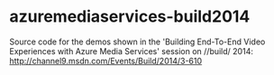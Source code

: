 azuremediaservices-build2014
============================

Source code for the demos shown in the 'Building End-To-End Video Experiences with Azure Media Services' session on //build/ 2014: http://channel9.msdn.com/Events/Build/2014/3-610
